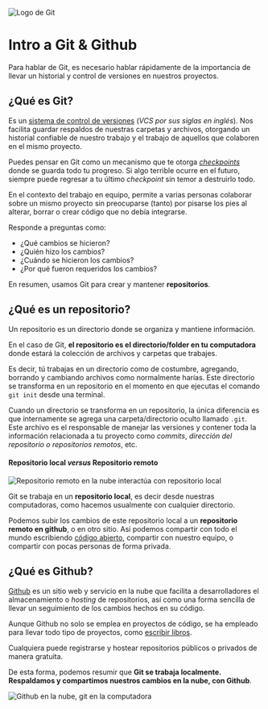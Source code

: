 ![Logo de Git](https://storage.googleapis.com/campus-cvs/guia-code/git-banner.png)

# Intro a Git & Github

Para hablar de Git, es necesario hablar rápidamente de la importancia de llevar un historial y control de versiones en nuestros proyectos.

## ¿Qué es Git?

Es un [sistema de control de versiones](https://es.wikipedia.org/wiki/Control_de_versiones) (_VCS por sus siglas en inglés_). Nos facilita guardar respaldos de nuestras carpetas y archivos, otorgando un historial confiable de nuestro trabajo y el trabajo de aquellos que colaboren en el mismo proyecto.

Puedes pensar en Git como un mecanismo que te otorga _[checkpoints](https://www.youtube.com/watch?v=JJR7ER4_jmk)_ donde se guarda todo tu progreso. Si algo terrible ocurre en el futuro, siempre puede regresar a tu último _checkpoint_ sin temor a destruirlo todo.

En el contexto del trabajo en equipo, permite a varias personas colaborar sobre un mismo proyecto sin preocuparse (tanto) por pisarse los pies al alterar, borrar o crear código que no debía integrarse.

Responde a preguntas como:

- ¿Qué cambios se hicieron?
- ¿Quién hizo los cambios?
- ¿Cuándo se hicieron los cambios?
- ¿Por qué fueron requeridos los cambios?

En resumen, usamos Git para crear y mantener **repositorios**.

## ¿Qué es un repositorio?

Un repositorio es un directorio donde se organiza y mantiene información.

En el caso de Git, **el repositorio es el directorio/folder en tu computadora** donde estará la colección de archivos y carpetas que trabajes.

Es decir, tú trabajas en un directorio como de costumbre, agregando, borrando y cambiando archivos como normalmente harías. Este directorio se transforma en un repositorio en el momento en que ejecutas el comando `git init` desde una terminal.

Cuando un directorio se transforma en un repositorio, la única diferencia es que internamente se agrega una carpeta/directorio oculto llamado `.git`. Este archivo es el responsable de manejar las versiones y contener toda la información relacionada a tu proyecto como _commits_, _dirección del repositorio o repositorios remotos_, etc.

#### Repositorio local _versus_ Repositorio remoto

![Repositorio remoto en la nube interactúa con repositorio local](https://storage.googleapis.com/campus-cvs/guia-code/git-repo.png)

Git se trabaja en un **repositorio local**, es decir desde nuestras computadoras, como hacemos usualmente con cualquier directorio.

Podemos subir los cambios de este repositorio local a un **repositorio remoto en github**, o en otro sitio. Así podemos compartir con todo el mundo escribiendo [código abierto](https://www.redhat.com/es/topics/open-source/what-is-open-source), compartir con nuestro equipo, o compartir con pocas personas de forma privada.

## ¿Qué es Github?

[Github](https://github.com/) es un sitio web y servicio en la nube que facilita a desarrolladores el almacenamiento o _hosting_ de repositorios, así como una forma sencilla de llevar un seguimiento de los cambios hechos en su código.

Aunque Github no solo se emplea en proyectos de código, se ha empleado para llevar todo tipo de proyectos, como [escribir libros](https://braythwayt.com/2015/01/29/how-i-write-books-with-github-and-leanpub.html).

Cualquiera puede registrarse y hostear repositorios públicos o privados de manera gratuita.

De esta forma, podemos resumir que **Git se trabaja localmente. Respaldamos y compartimos nuestros cambios en la nube, con Github**.

![Github en la nube, git en la computadora](https://storage.googleapis.com/campus-cvs/guia-code/git-vs-github.png)